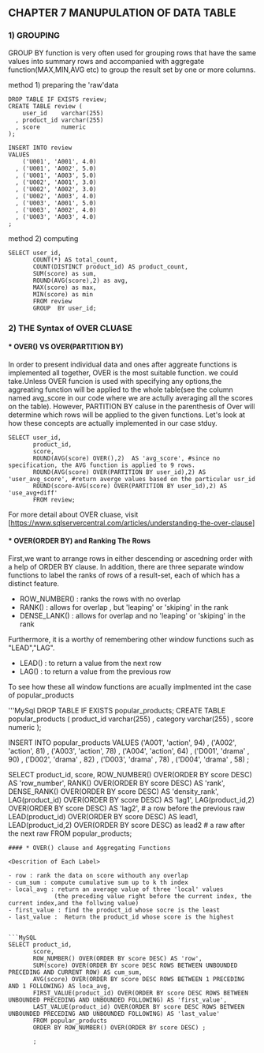 ## CHAPTER 7 MANUPULATION OF DATA TABLE 
### 1) GROUPING 

GROUP BY function is very often used for grouping rows that have the same values into summary rows and accompanied 
with aggregate function(MAX,MIN,AVG etc) to group the result set by one or more columns. 
  

method 1) preparing the 'raw'data
```MySQL
DROP TABLE IF EXISTS review;
CREATE TABLE review (
    user_id    varchar(255)
  , product_id varchar(255)
  , score      numeric
);

INSERT INTO review
VALUES
    ('U001', 'A001', 4.0)
  , ('U001', 'A002', 5.0)
  , ('U001', 'A003', 5.0)
  , ('U002', 'A001', 3.0)
  , ('U002', 'A002', 3.0)
  , ('U002', 'A003', 4.0)
  , ('U003', 'A001', 5.0)
  , ('U003', 'A002', 4.0)
  , ('U003', 'A003', 4.0)
;
```
method 2) computing 
```MySQL
SELECT user_id,
	   COUNT(*) AS total_count,
	   COUNT(DISTINCT product_id) AS product_count,
	   SUM(score) as sum,
       ROUND(AVG(score),2) as avg,
       MAX(score) as max,
       MIN(score) as min 
	   FROM review
       GROUP  BY user_id;
```
### 2) THE Syntax of OVER CLUASE 
#### * OVER() VS OVER(PARTITION BY)

In order to present individual data and ones after aggreate functions is implemented  all together, OVER is the most suitable function. 
we could take.Unless OVER funcion is used with specifying any options,the aggreating function will be applied to the whole table(see the column named avg_score in our code where we are actully averaging all the scores on the table). However,  PARTITION BY caluse in the parenthesis of Over will determine which rows will be applied to the given functions. Let's look at how these concepts are actually 
implemented in our case stduy. 


```MySQL
SELECT user_id,
       product_id, 
       score,
       ROUND(AVG(score) OVER(),2)  AS 'avg_score', #since no specification, the AVG function is applied to 9 rows. 
       ROUND(AVG(score) OVER(PARTITION BY user_id),2) AS 'user_avg_score', #return averge values based on the particular usr_id
       ROUND(score-AVG(score) OVER(PARTITION BY user_id),2) AS 'use_avg+diff'
       FROM review;
```

For more detail about OVER cluase, visit [https://www.sqlservercentral.com/articles/understanding-the-over-clause]

#### * OVER(ORDER BY) and Ranking The Rows 
First,we want to arrange rows in either descending or ascedning order  with a help of  ORDER BY clause. In addition, 
there are three separate window functions to label the ranks of rows of a result-set, each of which has a distinct feature. 

- ROW_NUMBER() : ranks the rows with no overlap 
- RANK() : allows for overlap , but 'leaping' or 'skiping' in the rank 
- DENSE_LANK()  : allows for overlap and no 'leaping' or 'skiping' in the rank

Furthermore, it is a worthy of remembering other window functions such as "LEAD","LAG". 

- LEAD() : to return a value from  the next row
- LAG() :  to return a value from the previous row 

To see how these all window functions are acually implmented int the case of popular_products

'''MySql
DROP TABLE IF EXISTS popular_products;
CREATE TABLE popular_products (
    product_id varchar(255)
  , category   varchar(255)
  , score      numeric
);

INSERT INTO popular_products
VALUES
    ('A001', 'action', 94)
  , ('A002', 'action', 81)
  , ('A003', 'action', 78)
  , ('A004', 'action', 64)
  , ('D001', 'drama' , 90)
  , ('D002', 'drama' , 82)
  , ('D003', 'drama' , 78)
  , ('D004', 'drama' , 58)
;

SELECT product_id,
       score,
       ROW_NUMBER() OVER(ORDER BY score DESC) AS 'row_number',
	   RANK() OVER(ORDER BY score DESC) AS 'rank',
       DENSE_RANK() OVER(ORDER BY score DESC) AS 'density_rank',
       LAG(product_id) OVER(ORDER BY score DESC) AS 'lag1',
       LAG(product_id,2) OVER(ORDER BY score DESC) AS 'lag2', # a row before the previous raw 
	   LEAD(product_id) OVER(ORDER BY score DESC) AS lead1,
       LEAD(product_id,2) OVER(ORDER BY score DESC) as lead2 # a raw after the next raw
	   FROM popular_products;
```
#### * OVER() clause and Aggregating Functions 

<Descrition of Each Label>

- row : rank the data on score withouth any overlap
- cum_sum : compute cumulative sum up to k th index 
- local_avg : return an average value of three 'local' values
             (the preceding value right before the current index, the current index,and the follwing value)
- first_value : find the product_id whose socre is the least 
- last_value :  Return the product_id whose score is the highest 


```MySQL
SELECT product_id,
       score, 
	   ROW_NUMBER() OVER(ORDER BY score DESC) AS 'row', 
       SUM(score) OVER(ORDER BY score DESC ROWS BETWEEN UNBOUNDED PRECEDING AND CURRENT ROW) AS cum_sum,
       AVG(score) OVER(ORDER BY score DESC ROWS BETWEEN 1 PRECEDING AND 1 FOLLOWING) AS loca_avg,
       FIRST_VALUE(product_id) OVER(ORDER BY score DESC ROWS BETWEEN UNBOUNDED PRECEDING AND UNBOUNDED FOLLOWING) AS 'first_value',
       LAST_VALUE(product_id) OVER(ORDER BY score DESC ROWS BETWEEN UNBOUNDED PRECEDING AND UNBOUNDED FOLLOWING) AS 'last_value'
       FROM popular_products
       ORDER BY ROW_NUMBER() OVER(ORDER BY score DESC) ; 
	   
       ;
 ```
       
    






	 
	     



	




 
